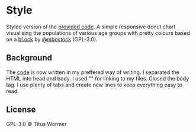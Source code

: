 # Style
Styled version of the [provided code](https://github.com/cmda-fe3x3/course-17-18/tree/master/site/class-2/style).
A simple responsive donut chart visualising the populations of various age groups with pretty colours based on a [bl.ock](https://bl.ocks.org/mbostock/3887193) by [@mbostock](https://github.com/mbostock) (GPL-3.0).

## Background
The [code](https://github.com/cmda-fe3x3/course-17-18/tree/master/site/class-2/style) is now written in my preffered way of writing.
I separated the HTML into head and body. I used "" for linking to my files. Closed the body tag. I use plenty of tabs and create new lines to keep everything easy to read.

## License
GPL-3.0 © Titus Wormer
